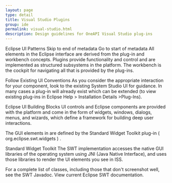```yaml
---
layout: page
type: detail
title: Visual Studio Plugins
group: ide
permalink: visual-studio.html
description: Design guidelines for OneAPI Visual Studio plug-ins
---
```


Eclipse UI Patterns
Skip to end of metadata
Go to start of metadata
All elements in the Eclipse interface are derived from the plug-in and workbench concepts. Plugins provide functionality and control and are implemented as structured subsystems in the platform.  The workbench is the cockpit for navigating all that is provided by the plug-ins.  

Follow Existing UI Conventions
As you consider the appropriate interaction for your component, look to the existing System Studio UI for guidance.  In many cases a plug-in will already exist which can be extended (to view existing plug-ins in Eclipse Help > Installation Details >Plug-Ins). 

Eclipse UI Building Blocks
UI controls and Eclipse components are provided with the platform and come in the form of widgets, windows, dialogs, menus, and wizards, which define a framework for building deep user interactions.


The GUI elements in are defined by the Standard Widget Toolkit plug-in ( org.eclipse.swt.widgets ) .  

Standard Widget Toolkit
The SWT implementation accesses the native GUI libraries of the operating system using JNI (Java Native Interface), and uses those libraries to render the UI elements you see in ISS.

For a complete list of classes, including those that don't screenshot well, see the SWT Javadoc. 
View current Eclipse SWT documentation. 

 
